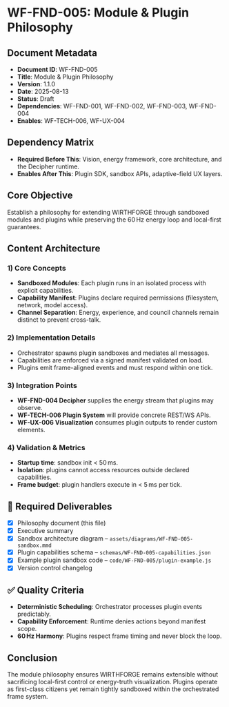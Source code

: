 # WF-FND-005: Module & Plugin Philosophy

## Document Metadata
- **Document ID**: WF-FND-005
- **Title**: Module & Plugin Philosophy
- **Version**: 1.1.0
- **Date**: 2025-08-13
- **Status**: Draft
- **Dependencies**: WF-FND-001, WF-FND-002, WF-FND-003, WF-FND-004
- **Enables**: WF-TECH-006, WF-UX-004

## Dependency Matrix
- **Required Before This**: Vision, energy framework, core architecture, and the Decipher runtime.
- **Enables After This**: Plugin SDK, sandbox APIs, adaptive-field UX layers.

## Core Objective
Establish a philosophy for extending WIRTHFORGE through sandboxed modules and plugins while preserving the 60 Hz energy loop and local-first guarantees.

## Content Architecture

### 1) Core Concepts
- **Sandboxed Modules**: Each plugin runs in an isolated process with explicit capabilities.
- **Capability Manifest**: Plugins declare required permissions (filesystem, network, model access).
- **Channel Separation**: Energy, experience, and council channels remain distinct to prevent cross-talk.

### 2) Implementation Details
- Orchestrator spawns plugin sandboxes and mediates all messages.
- Capabilities are enforced via a signed manifest validated on load.
- Plugins emit frame-aligned events and must respond within one tick.

### 3) Integration Points
- **WF-FND-004 Decipher** supplies the energy stream that plugins may observe.
- **WF-TECH-006 Plugin System** will provide concrete REST/WS APIs.
- **WF-UX-006 Visualization** consumes plugin outputs to render custom elements.

### 4) Validation & Metrics
- **Startup time**: sandbox init < 50 ms.
- **Isolation**: plugins cannot access resources outside declared capabilities.
- **Frame budget**: plugin handlers execute in < 5 ms per tick.

## 🎨 Required Deliverables
- [x] Philosophy document (this file)
- [x] Executive summary
- [x] Sandbox architecture diagram – `assets/diagrams/WF-FND-005-sandbox.mmd`
- [x] Plugin capabilities schema – `schemas/WF-FND-005-capabilities.json`
- [x] Example plugin sandbox code – `code/WF-FND-005/plugin-example.js`
- [x] Version control changelog

## ✅ Quality Criteria
- **Deterministic Scheduling**: Orchestrator processes plugin events predictably.
- **Capability Enforcement**: Runtime denies actions beyond manifest scope.
- **60 Hz Harmony**: Plugins respect frame timing and never block the loop.

## Conclusion
The module philosophy ensures WIRTHFORGE remains extensible without sacrificing local-first control or energy-truth visualization. Plugins operate as first-class citizens yet remain tightly sandboxed within the orchestrated frame system.

